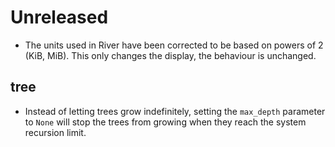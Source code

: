 # Unreleased

- The units used in River have been corrected to be based on powers of 2 (KiB, MiB). This only changes the display, the behaviour is unchanged.

## tree

- Instead of letting trees grow indefinitely, setting the `max_depth` parameter to `None` will stop the trees from growing when they reach the system recursion limit.
